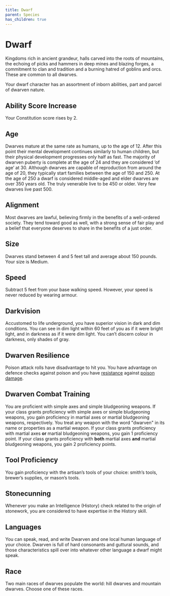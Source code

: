 ```yaml
---
title: Dwarf
parent: Species
has_children: true
---
```


# Dwarf
Kingdoms rich in ancient grandeur, halls carved into the roots of mountains, the echoing of picks and hammers in deep mines and blazing forges, a commitment to clan and tradition and a burning hatred of goblins and orcs. These are common to all dwarves.

Your dwarf character has an assortment of inborn abilities, part and parcel of dwarven nature.

## Ability Score Increase
Your Constitution score rises by 2.

## Age
Dwarves mature at the same rate as humans, up to the age of 12. After this point their mental development continues similarly to human children, but their physical development progresses only half as fast. The majority of dwarven puberty is complete at the age of 24 and they are considered ‘of age’ at 30. Although dwarves are capable of reproduction from around the age of 20, they typically start families between the age of 150 and 250. At the age of 250 a dwarf is considered middle-aged and elder dwarves are over 350 years old. The truly venerable live to be 450 or older. Very few dwarves live past 500.

## Alignment
Most dwarves are lawful, believing firmly in the benefits of a well-ordered society. They tend toward good as well, with a strong sense of fair play and a belief that everyone deserves to share in the benefits of a just order.

## Size
Dwarves stand between 4 and 5 feet tall and average about 150 pounds. Your size is Medium.

## Speed
Subtract 5 feet from your base walking speed. However, your speed is never reduced by wearing armour.

## Darkvision
Accustomed to life underground, you have superior vision in dark and dim conditions. You can see in dim light within 60 feet of you as if it were bright light, and in darkness as if it were dim light. You can’t discern colour in darkness, only shades of gray.

## Dwarven Resilience
Poison attack rolls have disadvantage to hit you. You have advantage on defence checks against poison and you have [resistance](http://stormchaserroleplaying.com/stormchaserRPG/Combat/DamageandHealing/DamageResistanceandVulnerability/) against [poison damage](http://stormchaserroleplaying.com/stormchaserRPG/Combat/DamageandHealing/DamageRolls/#poison).

## Dwarven Combat Training
You are proficient with simple axes and simple bludgeoning weapons. If your class grants proficiency with simple axes or simple bludgeoning weapons, you gain proficiency in martial axes or martial bludgeoning weapons, respectively. You treat any weapon with the word "dwarven" in its name or properties as a martial weapon. If your class grants proficiency with martial axes **or** martial bludgeoning weapons, you gain 1 proficiency point. If your class grants proficiency with **both** martial axes **and** martial bludgeoning weapons, you gain 2 proficiency points.

## Tool Proficiency
You gain proficiency with the artisan’s tools of your choice: smith’s tools, brewer’s supplies, or mason’s tools.

## Stonecunning
Whenever you make an Intelligence (History) check related to the origin of stonework, you are considered to have expertise in the History skill.

## Languages
You can speak, read, and write Dwarven and one local human language of your choice. Dwarven is full of hard consonants and guttural sounds, and those characteristics spill over into whatever other language a dwarf might speak.

## Race
Two main races of dwarves populate the world: hill dwarves and mountain dwarves. Choose one of these races.
